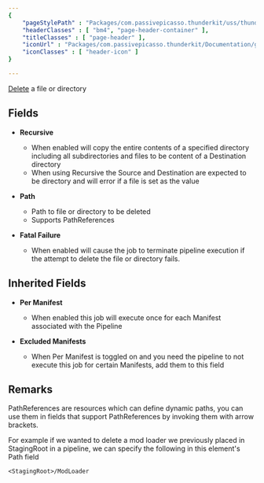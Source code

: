 ```yaml
---
{ 
	"pageStylePath" : "Packages/com.passivepicasso.thunderkit/uss/thunderkit_style.uss",
	"headerClasses" : [ "bm4", "page-header-container" ],
	"titleClasses" : [ "page-header" ],
	"iconUrl" : "Packages/com.passivepicasso.thunderkit/Documentation/graphics/TK_Pipeline_2X_Icon.png",
	"iconClasses" : [ "header-icon" ]
}

---
```


[Delete](assetlink://Packages/com.passivepicasso.thunderkit/Editor/Core/Pipelines/Jobs/Delete.cs) a file or directory

## Fields
* **Recursive**
  - When enabled will copy the entire contents of a specified directory including all subdirectories and files to be content of a Destination directory
  - When using Recursive the Source and Destination are expected to be directory and will error if a file is set as the value
* **Path**
  - Path to file or directory to be deleted
  - Supports PathReferences

* **Fatal Failure**
  - When enabled will cause the job to terminate pipeline execution if the attempt to delete the file or directory fails.

## Inherited Fields
* **Per Manifest**
  - When enabled this job will execute once for each Manifest associated with the Pipeline

* **Excluded Manifests**
  - When Per Manifest is toggled on and you need the pipeline to not execute this job for certain Manifests, add them to this field

## Remarks

PathReferences are resources which can define dynamic paths, you can use them in fields that support PathReferences by invoking them with arrow brackets.

For example if we wanted to delete a mod loader we previously placed in StagingRoot in a pipeline, we can specify the following in this element's Path field

`<StagingRoot>/ModLoader`